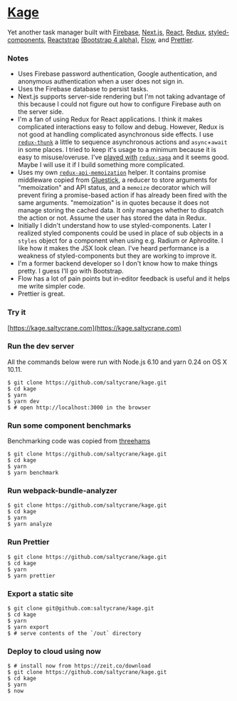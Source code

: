 # [Kage](https://kage.saltycrane.com)

Yet another task manager built with
[Firebase](https://firebase.google.com/),
[Next.js](https://github.com/zeit/next.js),
[React](https://facebook.github.io/react/),
[Redux](https://github.com/reactjs/redux),
[styled-components](https://github.com/styled-components/styled-components),
[Reactstrap](https://reactstrap.github.io/) [(Bootstrap 4 alpha)](https://v4-alpha.getbootstrap.com/),
[Flow](https://flow.org/), and
[Prettier](https://github.com/prettier/prettier).

### Notes
 - Uses Firebase password authentication, Google authentication, and anonymous authentication when a user does not sign in.
 - Uses the Firebase database to persist tasks.
 - Next.js supports server-side rendering but I'm not taking advantage of this because I could not figure out how to configure Firebase auth on the server side.
 - I'm a fan of using Redux for React applications. I think it makes complicated interactions easy to follow and debug. However, Redux is not good at handling complicated asynchronous side effects. I use [`redux-thunk`](https://github.com/gaearon/redux-thunk) a little to sequence asynchronous actions and `async`+`await` in some places. I tried to keep it's usage to a minimum because it is easy to misuse/overuse. I've [played with](https://github.com/saltycrane/react-chained-modals-comparison) [`redux-saga`](https://github.com/redux-saga/redux-saga) and it seems good. Maybe I will use it if I build something more complicated.
 - Uses my own [`redux-api-memoization`](https://github.com/saltycrane/kage/blob/master/redux-api-memoization.js) helper. It contains promise middleware copied from [Gluestick](https://github.com/TrueCar/gluestick), a reducer to store arguments for "memoization" and API status, and a `memoize` decorator which will prevent firing a promise-based action if has already been fired with the same arguments. "memoization" is in quotes because it does not manage storing the cached data. It only manages whether to dispatch the action or not. Assume the user has stored the data in Redux.
 - Initially I didn't understand how to use styled-components. Later I realized styled components could be used in place of sub objects in a `styles` object for a component when using e.g. Radium or Aphrodite. I like how it makes the JSX look clean. I've heard performance is a weakness of styled-components but they are working to improve it.
 - I'm a former backend developer so I don't know how to make things pretty. I guess I'll go with Bootstrap.
 - Flow has a lot of pain points but in-editor feedback is useful and it helps me write simpler code.
 - Prettier is great.

### Try it
[https://kage.saltycrane.com](https://kage.saltycrane.com)

### Run the dev server

All the commands below were run with Node.js 6.10 and yarn 0.24 on OS X 10.11.

    $ git clone https://github.com/saltycrane/kage.git
    $ cd kage
    $ yarn
    $ yarn dev
    $ # open http://localhost:3000 in the browser

### Run some component benchmarks
Benchmarking code was copied from [threehams](https://github.com/threehams)

    $ git clone https://github.com/saltycrane/kage.git
    $ cd kage
    $ yarn
    $ yarn benchmark

### Run webpack-bundle-analyzer

    $ git clone https://github.com/saltycrane/kage.git
    $ cd kage
    $ yarn
    $ yarn analyze

### Run Prettier

    $ git clone https://github.com/saltycrane/kage.git
    $ cd kage
    $ yarn
    $ yarn prettier

### Export a static site

    $ git clone git@github.com:saltycrane/kage.git
    $ cd kage
    $ yarn
    $ yarn export
    $ # serve contents of the `/out` directory

### Deploy to cloud using now

    $ # install now from https://zeit.co/download
    $ git clone https://github.com/saltycrane/kage.git
    $ cd kage
    $ yarn
    $ now
